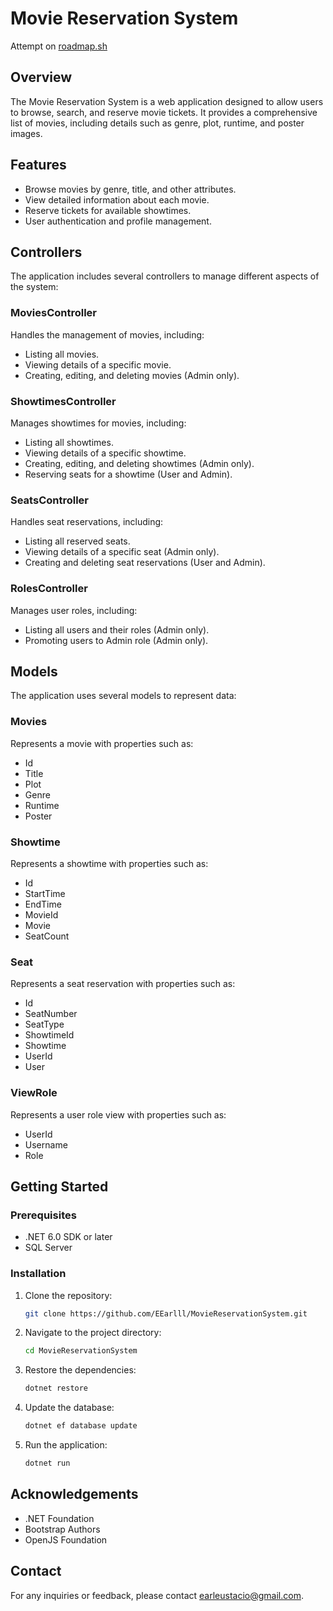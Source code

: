# Movie Reservation System
Attempt on [roadmap.sh](https://roadmap.sh/projects/movie-reservation-system)

## Overview
The Movie Reservation System is a web application designed to allow users to browse, search, and reserve movie tickets. It provides a comprehensive list of movies, including details such as genre, plot, runtime, and poster images.

## Features
- Browse movies by genre, title, and other attributes.
- View detailed information about each movie.
- Reserve tickets for available showtimes.
- User authentication and profile management.

## Controllers
The application includes several controllers to manage different aspects of the system:

### MoviesController
Handles the management of movies, including:
- Listing all movies.
- Viewing details of a specific movie.
- Creating, editing, and deleting movies (Admin only).

### ShowtimesController
Manages showtimes for movies, including:
- Listing all showtimes.
- Viewing details of a specific showtime.
- Creating, editing, and deleting showtimes (Admin only).
- Reserving seats for a showtime (User and Admin).

### SeatsController
Handles seat reservations, including:
- Listing all reserved seats.
- Viewing details of a specific seat (Admin only).
- Creating and deleting seat reservations (User and Admin).

### RolesController
Manages user roles, including:
- Listing all users and their roles (Admin only).
- Promoting users to Admin role (Admin only).

## Models
The application uses several models to represent data:

### Movies
Represents a movie with properties such as:
- Id
- Title
- Plot
- Genre
- Runtime
- Poster

### Showtime
Represents a showtime with properties such as:
- Id
- StartTime
- EndTime
- MovieId
- Movie
- SeatCount

### Seat
Represents a seat reservation with properties such as:
- Id
- SeatNumber
- SeatType
- ShowtimeId
- Showtime
- UserId
- User

### ViewRole
Represents a user role view with properties such as:
- UserId
- Username
- Role


## Getting Started
### Prerequisites
- .NET 6.0 SDK or later
- SQL Server

### Installation
1. Clone the repository:
    ```sh
    git clone https://github.com/EEarlll/MovieReservationSystem.git
    ```
2. Navigate to the project directory:
    ```sh
    cd MovieReservationSystem
    ```
3. Restore the dependencies:
    ```sh
    dotnet restore
    ```
4. Update the database:
    ```sh
    dotnet ef database update
    ```
5. Run the application:
    ```sh
    dotnet run
    ```

## Acknowledgements
- .NET Foundation
- Bootstrap Authors
- OpenJS Foundation

## Contact
For any inquiries or feedback, please contact [earleustacio@gmail.com](mailto:earleustacio@gmail.com).
